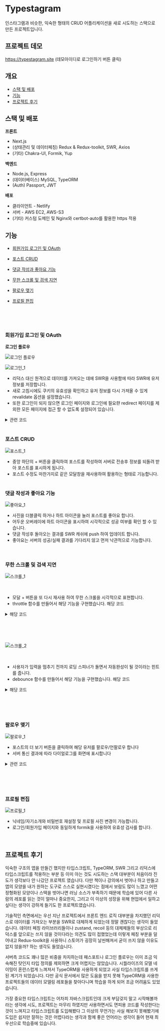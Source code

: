 # Typestagram

인스타그램과 비슷한, 익숙한 형태의 CRUD 어플리케이션을 새로 시도하는 스택으로 만든 프로젝트입니다.

## 프로젝트 데모

https://typestagram.site (데모아이디로 로그인하기 버튼 클릭)

## 개요

-   [스택 및 배포](#스택-및-배포)
-   [기능](#기능)
-   [프로젝트 후기](#프로젝트-후기)

## 스택 및 배포 <a id='스택-및-배포'></a>

**프론트**

-   Next.js
-   (상태관리 및 데이터페칭) Redux & Redux-toolkit, SWR, Axios
-   (기타) Chakra-UI, Formik, Yup

**백엔드**

-   Node.js, Express
-   (데이터베이스) MySQL, TypeORM
-   (Auth) Passport, JWT

**배포**

-   클라이언트 - Netlify
-   서버 - AWS EC2, AWS-S3
-   (기타) 커스텀 도메인 및 Nginx와 certbot-auto를 활용한 https 적용

## 기능 <a id='기능'></a>

-   [회원가입 로그인 및 OAuth](#회원가입-로그인-및-OAuth)
-   [포스트 CRUD](#포스트-CRUD)
-   [댓글 작성과 좋아요 기능](#댓글-작성과-좋아요-기능)
-   [무한 스크롤 및 검색 지연](#무한-스크롤-및-검색-지연)
-   [팔로우 맺기](#팔로우-맺기)
-   [프로필 편집](#프로필-편집)

    <br/>
    <br/>
    <br/>

### 회원가입 로그인 및 OAuth <a id='회원가입-로그인-및-OAuth'></a>

**로그인 플로우**

![로그인 플로우](https://github.com/Knorway/ImageBucket/blob/main/project/typestagram/login_draw.png?raw=true)
<br />

![로그인_1](https://github.com/Knorway/ImageBucket/blob/main/ImageBucket/project/typestagram/login_1.gif?raw=true)
<br />

-   리덕스 대신 원격으로 데이터를 가져오는 데에 SWR을 사용함에 따라
    SWR에 유저 정보를 저장합니다.
-   새로 고침시에도 쿠키의 유효성을 확인하고 유저 정보를 다시 가져올 수 있게 revalidate 옵션을 설정했습니다.
-   또한 로그인이 되지 않으면 로그인 페이지와 로그인에 필요햔 redirect 페이지를 제외한 모든 페이지에 접근 할 수 없도록 설정되어 있습니다.

<details>
<summary>관련 코드</summary>
<div>
<br/>

[client/pages/\_app.tsx](https://github.com/Knorway/typestagram/blob/main/client/pages/_app.tsx)

[client/lib/matchPathname.tsx](https://github.com/Knorway/typestagram/blob/main/client/lib/matchPathname.ts)

</div>
</details>
<br/>

### 포스트 CRUD <a id='포스트-CRUD'></a>

![포스트_1](https://github.com/Knorway/ImageBucket/blob/main/ImageBucket/project/typestagram/post_crud_1.gif?raw=true)

-   중앙 하단의 \+ 버튼을 클릭하여 포스트를 작성하여 서버로 전송후 정보를 되돌려 받아 포스트를 표시하게 됩니다.
-   포스트 수정도 마찬가지로 같은 모달창을 재사용하여 활용하는 형태로 기능합니다.
    <br/>
    <br/>

### 댓글 작성과 좋아요 기능 <a id='댓글-작성과-좋아요-기능'></a>

![좋아요_1](https://github.com/Knorway/ImageBucket/blob/main/ImageBucket/project/typestagram/like_1.gif?raw=true)

-   사진을 더블클릭 하거나 하트 아이콘을 눌러 포스트를 좋아요 합니다.
-   어두운 오버레이에 하트 아이콘을 표시하여 시각적으로 성공 여부를 확인 할 수 있습니다.
-   댓글 작성후 돌아오는 결과를 SWR 캐쉬에 push 하여 업데이트 합니다.
-   좋아요는 서버의 성공/실패 결과를 기다리지 않고 먼저 낙관적으로 기능합니다.
    <br/>
    <br/>
    <br/>

### 무한 스크롤 및 검색 지연 <a id='무한-스크롤-및-검색-지연'></a>

![스크롤_1](https://github.com/Knorway/ImageBucket/blob/main/ImageBucket/project/typestagram/infinite_1.gif?raw=true)
<br/>
<br/>
<br/>

-   모달 \+ 버튼을 또 다시 재사용 하여 무한 스크롤을 시각적으로 표현합니다.
-   throttle 함수를 만들어서 해당 기능을 구현했습니다. 해당 코드

<details>
<summary>해당 코드</summary>
<div>

```javascript
`client/lib/throttle.tsx`;

export const throttle = (callback: CallableFunction, delay: number) => {
	let intervalId = null;

	return (...args: any) => {
		if (intervalId) return;
		intervalId = setInterval(() => {
			callback(...args);
			clearInterval(intervalId);
			intervalId = null;
		}, delay);
	};
};
```

</div>
</details>
<br />

<br/>
<br/>
<br/>

![스크롤_2](https://github.com/Knorway/ImageBucket/blob/main/ImageBucket/project/typestagram/inifinite_2.gif?raw=true)
<br/>
<br/>
<br/>

-   사용자가 입력을 멈추기 전까지 로딩 스피너가 돌면서 자동완성이 될 것이라는 힌트를 줍니다.
-   debounce 함수를 만들어서 해당 기능을 구현했습니다. 해당 코드

<details>
<summary>해당 코드</summary>
<div>

```javascript
`client/lib/debounce.tsx`;

export const debounce = (callback: CallableFunction, delay: number) => {
	let timeout = null;

	return (...args: any) => {
		if (timeout) clearTimeout(timeout);
		timeout = setTimeout(() => callback(...args), delay);
	};
};
```

</div>
</details>
<br />

<br/>
<br/>
<br/>

### 팔로우 맺기 <a id='팔로우-맺기'></a>

![팔로우_1](https://github.com/Knorway/ImageBucket/blob/main/ImageBucket/project/typestagram/follow_1.gif?raw=true)

-   포스트의 더 보기 버튼을 클릭하여 해당 유저를 팔로우/언팔로우 합니다
-   서버 통신 결과에 따라 다이얼로그를 화면에 표시합니다

<details>
<summary>관련 코드</summary>
<div>
<br/>

[server/src/entity/junction/Followship.ts](https://github.com/Knorway/typestagram/blob/main/server/src/entity/junction/Followship.ts)

[server/src/routes/user/index.ts](https://github.com/Knorway/typestagram/blob/main/server/src/routes/user/index.ts#L86)

</div>
</details>
<br/>
    <br/>
    <br/>
    <br/>

### 프로필 편집 <a id='프로필-편집'></a>

![프로필_1](https://github.com/Knorway/ImageBucket/blob/main/ImageBucket/project/typestagram/profile_1.gif?raw=true#)

-   닉네임/자기소개와 비밀번호 재설정 및 프로필 사진 변경이 가능합니다.
-   로그인/회원가입 페이지와 동일하게 formik을 사용하여 유효성 검사를 합니다.
    <br/>
    <br/>
    <br/>

## 프로젝트 후기 <a id='프로젝트-후기'></a>

익숙한 구조의 앱을 만들긴 했지만 타입스크립트, TypeORM, SWR 그리고 리덕스에 타입스크립트를 적용하는 부분 등
이미 아는 것도 시도하는 스택 대부분이 처음이라 진도가 생각보다 안 나갔던 프로젝트 였습니다.
다만 책이나 강의에서 벗어나 하고 만들고 앱의 모양을 내가 원하는 도구로 스스로 실현시켰다는 점에서 보람도 많이 느꼈고
어떤 정형화된 모양이나 스택을 벗어나면 러닝 소스가 부족하기 때문에 학습에 있어 다른 사람의 레포를 읽는 것이 얼마나 중요한지,
그리고 이 이상의 성장을 위해 현업에서 일하고 싶다는 생각이 강하게 들기도 한 프로젝트였습니다.

기술적인 측면에서는 우선 지난 프로젝트에서 프론트 엔드 로직 대부분을 차지했던 리덕스로 데이터를 가져오는 부분을 SWR로 대체하게 되었는데
정말 괜찮다는 생각이 들었습니다. 데이터 페칭 라이브러리들이나 zustand, recoil 등의 대체체들의 부상으로 리덕스를 앞으로는 쓰지 않을 것이다라는 의견도 많이 접했었는데
이렇게 페칭 부분을 덜어내고 Redux-toolkit을 사용하니 스토어가 굉장히 날씬해져서 굳이 쓰지 않을 이유도 없지 않을까? 하는 생각도 들었습니다.

서버측 코드도 꽤나 많은 비중을 차지하는데 패스포트나 로그인 플로우는 이미 조금 익숙해진 탓인지 타입 정의를 제외하면 크게 어렵지는 않았습니다.
시퀄라이즈의 모델 네이밍이 혼란스럽게 느껴져서 TypeORM을 사용하게 되었고 사실 타입스크립트를 쓰게 된 계기가 되었습니다.
다만 공식 문서에서 많은 도움을 받지 못해 TypeORM을 사용한 프로젝트들의 데이터 모델링 레포들을 찾아다니며 학습을 하게 되어 조금 어려움도 있었습니다.

가장 중요한 타입스크립트는 어차피 자바스크립트인데 크게 부담갖지 말고 시작해볼까 라는 생각에 시도, 프로젝트는 마무리 하였지만
사용하면서도 면피용 코드를 작성한다는 것이 느껴지고 타입스크립트를 도입해봤다 그 이상의 무언가는 사실 해보지 못해봤기에 도입은 쉽지만 잘하는 것은 어렵다라는 생각과 함께 좋은 언어라는 생각이 들어 현재 최우선으로 학습중에 있습니다.
